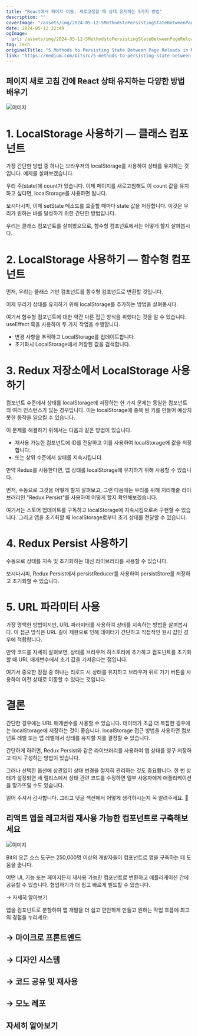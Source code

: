 ```yaml
---
title: "React에서 페이지 이동, 새로고침할 때 상태 유지하는 5가지 방법"
description: ""
coverImage: "/assets/img/2024-05-12-5MethodstoPersistingStateBetweenPageReloadsinReact_0.png"
date: 2024-05-12 22:49
ogImage:
  url: /assets/img/2024-05-12-5MethodstoPersistingStateBetweenPageReloadsinReact_0.png
tag: Tech
originalTitle: "5 Methods to Persisting State Between Page Reloads in React"
link: "https://medium.com/bitsrc/5-methods-to-persisting-state-between-page-reloads-in-react-8fc9abd3fa2f"
---
```


## 페이지 새로 고침 간에 React 상태 유지하는 다양한 방법 배우기

![이미지](/assets/img/2024-05-12-5MethodstoPersistingStateBetweenPageReloadsinReact_0.png)

# 1. LocalStorage 사용하기 — 클래스 컴포넌트

가장 간단한 방법 중 하나는 브라우저의 localStorage를 사용하여 상태를 유지하는 것입니다. 예제를 살펴보겠습니다.

우리 주(state)에 count가 있습니다. 이제 페이지를 새로고침해도 이 count 값을 유지하고 싶다면, localStorage를 사용하면 됩니다.

보시다시피, 이제 setState 메소드를 호출할 때마다 state 값을 저장합니다. 이것은 우리가 원하는 바를 달성하기 위한 간단한 방법입니다.

우리는 클래스 컴포넌트를 살펴봤으므로, 함수형 컴포넌트에서는 어떻게 할지 살펴봅시다.

# 2. LocalStorage 사용하기 — 함수형 컴포넌트

먼저, 우리는 클래스 기반 컴포넌트를 함수형 컴포넌트로 변환할 것입니다.

이제 우리가 상태를 유지하기 위해 localStorage를 추가하는 방법을 살펴봅시다.

여기서 함수형 컴포넌트에 대한 약간 다른 접근 방식을 취했다는 것을 알 수 있습니다. useEffect 훅을 사용하여 두 가지 작업을 수행합니다.

- 변경 사항을 추적하고 LocalStorage를 업데이트합니다.
- 초기화시 LocalStorage에서 저장된 값을 검색합니다.

# 3. Redux 저장소에서 LocalStorage 사용하기

컴포넌트 수준에서 상태를 localStorage에 저장하는 한 가지 문제는 동일한 컴포넌트의 여러 인스턴스가 있는 경우입니다. 이는 localStorage에 중복 된 키를 만들어 예상치 못한 동작을 일으킬 수 있습니다.

이 문제를 해결하기 위해서는 다음과 같은 방법이 있습니다.

- 재사용 가능한 컴포넌트에 ID를 전달하고 이를 사용하여 localStorage에 값을 저장합니다.
- 또는 상위 수준에서 상태를 지속시킵니다.

만약 Redux를 사용한다면, 앱 상태를 localStorage에 유지하기 위해 사용할 수 있습니다.

먼저, 수동으로 그것을 어떻게 할지 살펴보고, 그런 다음에는 우리를 위해 처리해줄 라이브러리인 "Redux Persist"를 사용하여 어떻게 할지 확인해보겠습니다.

여기서는 스토어 업데이트를 구독하고 localStorage에 지속시킴으로써 구현할 수 있습니다. 그리고 앱을 초기화할 때 localStorage로부터 초기 상태를 전달할 수 있습니다.

# 4. Redux Persist 사용하기

수동으로 상태를 지속 및 초기화하는 대신 라이브러리를 사용할 수 있습니다.

보시다시피, Redux Persist에서 persistReducer를 사용하여 persistStore를 저장하고 초기화할 수 있습니다.

# 5. URL 파라미터 사용

가장 명백한 방법이지만, URL 파라미터를 사용하여 상태를 지속하는 방법을 살펴봅시다. 이 접근 방식은 URL 길이 제한으로 인해 데이터가 간단하고 직접적인 원시 값인 경우에 적합합니다.

만약 코드를 자세히 살펴보면, 상태를 브라우저 히스토리에 추가하고 컴포넌트를 초기화할 때 URL 매개변수에서 초기 값을 가져온다는 점입니다.

여기서 중요한 장점 중 하나는 리로드 시 상태를 유지하고 브라우저 뒤로 가기 버튼을 사용하여 이전 상태로 이동할 수 있다는 것입니다.

# 결론

간단한 경우에는 URL 매개변수를 사용할 수 있습니다. 데이터가 조금 더 복잡한 경우에는 localStorage에 저장하는 것이 좋습니다. localStorage 접근 방법을 사용하면 컴포넌트 레벨 또는 앱 레벨에서 상태를 유지할 지를 결정할 수 있습니다.

간단하게 하려면, Redux Persist와 같은 라이브러리를 사용하여 앱 상태를 영구 저장하고 다시 구성하는 방법이 있습니다.

그러나 선택한 옵션에 상관없이 상태 변경을 철저히 관리하는 것도 중요합니다. 한 번 상태가 설정되면 새 릴리스에서 상태 관련 코드를 수정하면 일부 사용자에게 애플리케이션을 망가뜨릴 수도 있습니다.

읽어 주셔서 감사합니다. 그리고 댓글 섹션에서 어떻게 생각하시는지 꼭 알려주세요. 🤔

## 리액트 앱을 레고처럼 재사용 가능한 컴포넌트로 구축해보세요

![이미지](/assets/img/2024-05-12-5MethodstoPersistingStateBetweenPageReloadsinReact_1.png)

Bit의 오픈 소스 도구는 250,000명 이상의 개발자들이 컴포넌트로 앱을 구축하는 데 도움을 줍니다.

어떤 UI, 기능 또는 페이지든지 재사용 가능한 컴포넌트로 변환하고 애플리케이션 간에 공유할 수 있습니다. 협업하기가 더 쉽고 빠르게 빌드할 수 있습니다.

→ 자세히 알아보기

앱을 컴포넌트로 분할하여 앱 개발을 더 쉽고 편안하게 만들고 원하는 작업 흐름에 최고의 경험을 누리세요:

## → 마이크로 프론트엔드

## → 디자인 시스템

## → 코드 공유 및 재사용

## → 모노 레포

## 자세히 알아보기
